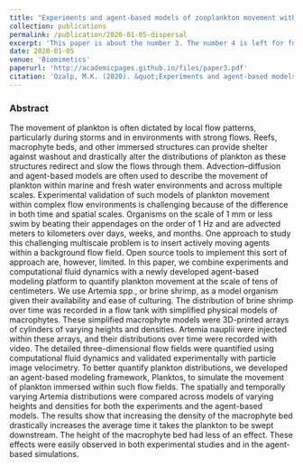 ```yaml
---
title: "Experiments and agent-based models of zooplankton movement within complex flow environments"
collection: publications
permalink: /publication/2020-01-05-dispersal
excerpt: 'This paper is about the number 3. The number 4 is left for future work.'
date: 2020-01-05
venue: 'Biomimetics'
paperurl: 'http://academicpages.github.io/files/paper3.pdf'
citation: 'Ozalp, M.K. (2020). &quot;Experiments and agent-based models of zooplankton movement within complex flow environments.&quot; <i>Biomimetics</i>. 5(1).'
---
```


### Abstract

The movement of plankton is often dictated by local flow patterns, particularly during storms and in environments with strong flows. Reefs, macrophyte beds, and other immersed structures can provide shelter against washout and drastically alter the distributions of plankton as these structures redirect and slow the flows through them. Advection–diffusion and agent-based models are often used to describe the movement of plankton within marine and fresh water environments and across multiple scales. Experimental validation of such models of plankton movement within complex flow environments is challenging because of the difference in both time and spatial scales. Organisms on the scale of 1 mm or less swim by beating their appendages on the order of 1 Hz and are advected meters to kilometers over days, weeks, and months. One approach to study this challenging multiscale problem is to insert actively moving agents within a background flow field. Open source tools to implement this sort of approach are, however, limited. In this paper, we combine experiments and computational fluid dynamics with a newly developed agent-based modeling platform to quantify plankton movement at the scale of tens of centimeters. We use Artemia spp., or brine shrimp, as a model organism given their availability and ease of culturing. The distribution of brine shrimp over time was recorded in a flow tank with simplified physical models of macrophytes. These simplified macrophyte models were 3D-printed arrays of cylinders of varying heights and densities. Artemia nauplii were injected within these arrays, and their distributions over time were recorded with video. The detailed three-dimensional flow fields were quantified using computational fluid dynamics and validated experimentally with particle image velocimetry. To better quantify plankton distributions, we developed an agent-based modeling framework, Planktos, to simulate the movement of plankton immersed within such flow fields. The spatially and temporally varying Artemia distributions were compared across models of varying heights and densities for both the experiments and the agent-based models. The results show that increasing the density of the macrophyte bed drastically increases the average time it takes the plankton to be swept downstream. The height of the macrophyte bed had less of an effect. These effects were easily observed in both experimental studies and in the agent-based simulations.
